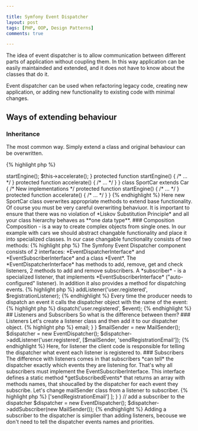 ```yaml
---

title: Symfony Event Dispatcher
layout: post
tags: [PHP, OOP, Design Patterns]
comments: true

---
```



The idea of event dispatcher is to allow communication between different parts of application 
without coupling them. In this way application can be easily maintainded and extended,
and it does not have to know about the classes that do it.

Event dispatcher can be used when refactoring legacy code, creating new application, or adding
new functionality to existing code with minimal changes.

## Ways of extending behaviour

### Inheritance
The most common way. Simply extend a class and original behaviour can be overwritten.

{% highlight php %}
<?php
class Car
{
    protected $modelName;

    public function drive() {
        $this->startEngine();
        $this->accelerate();
    }

    protected function startEngine() { /* ... */ }
    protected function accelerate() { /* ... */ }
}

class SportCar extends Car 
{
    /* New implementations */
    protected function startEngine() { /* ... */ }
    protected function accelerate() { /* ... */ }
}
{% endhighlight %}

Here new SportCar class overwrites appropriate methods to extend base functionality.

Of course you must be very careful overwriting behaviuor. It is important to ensure that
there was no violation of *Liskov Substitution Principle* and all your class hierarchy
behaves as **one data type**.

### Composition

Composition - is a way to create complex objects from single ones. In our example
with cars we should abstract changable functionality and place it into specialized 
classes.

In our case changable functionality consists of two methods:

{% highlight php %}
<?php
 protected function startEngine() { /* ... */ }
 protected function accelerate() { /* ... */ }
{% endhighlight %}

So we can extract an interface from them:

{% highlight php %}
<?php

interface CarDriveInterface 
{
    public function startEngine() { /* ... */ }
    public function accelerate() { /* ... */ }

}
{% endhighlight %}

Then we create a family of classes that implement this interface. Each class will be
specialized version of changable behaviour.

{% highlight php %}
<?php

class CarDriveControl implements CarDriveInterface {
    public function startEngine() { /* ... */ }
    public function accelerate() { /* ... */ }
}

class SportCarDriveControl implements CarDriveInterface {
    public function startEngine() { /* ... */ }
    public function accelerate() { /* ... */ }
}

{% endhighlight %}

Now we can inject these classes in our Car class through constructor. So we no longer need inheritance and 
SportCar class.

{% highlight php %}
<?php

$car = new Car(new CarDriveControl());
$sportCar = new Car(new SportCarDriveControl());

{% endhighlight %}

Here now we have polymorphism (one name - different logic). A single class Car can use different versions of
CarDriveInterface. By using different implementations our car can behave like a simple car, like a sport car or
any other implementation.

## Mediator design pattern

Interface limits us with its methods. But what if we want to extend behaviour beyound interface functionality? Here 
comes *Mediator Pattern*. The Mediator pattern is a behaviour pattern. It's main purpose is to allow classes to 
communicate without knowing anything about each other. To achieve this pattern defines an intermediary class as 
*dispatcher*. *Dispatcher* becomes a central hub for all communications between classes.

### Registration/Subscription

The *consumer* registeres with the dispatcher to *listen* to events. Then the dispatcher  *notifies* the consumer when event
raises. Both the consumer and the producer of events know about dispatcher, but don't know anything about each other.

### Event Dispatching
When the *producer* raises event he sends it to the *dispatcher*. Event can be sent with an *event object* associated with 
this event. This object may contain information about the event. The producer doesn't have to know anything about what
happens next. The dispatchers job is to notify then the *sonsumer* which is waiting for the event.

## The EventDispatcher Component

In Symfony the consumers are called *listeners*. Listeners are callable objects: class objects or functions. 
<a href="http://symfony.com/doc/current/components/event_dispatcher/introduction.html" target="_blank">
The Symfony Event Dispatcher component</a> consists of 2 interfaces: *EventDispatcherInterface* and *EventSubscriberInterface* and a class *Event*.

The *EventDispatcherInterface* has methods to add, remove, get and check listeners, 2 methods to add and remove
subscribers. A *subscriber* - is a specialized listener, that implements *EventSubscriberInterface* ("auto-configured" listener).
In addition it also provides a method for dispatching events.
{% highlight php %}
<?php

interface EventDispatcherInterface
{
    /**
     * Dispatches an event to all registered listeners.
     */
    public function dispatch($eventName, Event $event = null);

    /**
     * Adds an event listener that listens on the specified events.
     */
    public function addListener($eventName, $listener, $priority = 0);

    /**
     * Adds an event subscriber.
     */
    public function addSubscriber(EventSubscriberInterface $subscriber);

    /**
     * Removes an event listener from the specified events.
     */
    public function removeListener($eventName, $listener);

    /**
     * Removes an event subscriber.
     */
    public function removeSubscriber(EventSubscriberInterface $subscriber);

    /**
     * Gets the listeners of a specific event or all listeners sorted by descending priority.
     */
    public function getListeners($eventName = null);

    /**
     * Gets the listener priority for a specific event.
     */
    public function getListenerPriority($eventName, $listener);

    /**
     * Checks whether an event has any registered listeners.
     */
    public function hasListeners($eventName = null);
}

{% endhighlight %}

Let's create listener - a simple function that will send an email to a registered user.

{% highlight php %}
<?php

// Listener definition, these can be functions or classes.
// They represent the consumers.
$registrationListener = function(GenericEvent $event){
    $user = $event['user'];
    // send email
};
{%endhighlight %}

Then we need to add our listener to the event dispatcher object. It is done by 
*EventDispatcher::addListener()* method. It has 3 parameters: an event to listen for,
a callable listener and a priority value. Priority indicates in which order to 
call listeners, the higher the number, the higher the priority.

{% highlight php %}
<?php 

use Symfony\Component\EventDispatcher\EventDispatcher;

// Setup dispatcher, this code is setup by the client
$dispatcher = new EventDispatcher();
$dispatcher->addListener('user.registered', $registrationListener);
{% endhighlight %}

Every time the producer needs to dispatch an event it calls the dispatcher object with the 
name of the event:

{% highlight php %}
<?php

use Symfony\Component\EventDispatcher\GenericEvent;
use App\User;

// producer code
$user = User::create('John', 'john@mail.com');

$event = new GenericEvent();
$event['user'] = $user;
$dispatcher->dispatch('user.registered', $event);

{% endhighlight %}

## Listeners and Subscribers
So what is the difference between them? 

### Listeners
Let's create a listener class and then add it to our dispatcher object.

{% highlight php %}
<?php

use Symfony\Component\EventDispatcher\GenericEvent;

class MailSender {
    public function sendRegistrationEmail($user)
    {
        // ...
        echo 'Mail has been sent to ' . $user->email;
    }
}

$mailSender = new MailSender();
$dispatcher = new EventDispatcher();
$dispatcher->addListener('user.registered', [$mailSender, 'sendRegistrationEmail']);

{% endhighlight %}

Here, for listener the client code is responsible for telling the dispatcher what 
event each listener is registered to.

### Subscribers

The difference with listeners comes in that subscribers *can tell* the dispatcher 
exactly which events they are listening for. That's why all subscribers must
implement the EventSubscriberInterface. This interface defines a static method 
*getSubscribedEvents* that returns an array with methods names, that shoucalled by 
the dispatcher for each event they subscribe. Let's change mailSender class from a
listener to subscriber.

{% highlight php %}
<?php
use Symfony\Component\EventDispatcher\GenericEvent;
use Symfony\Component\EventDispatcher\EventSubscriberInterface;

class MailSender implements EventSubscriberInterface
{
    public static function getSubscribedEvents()
    {
        return [
            'user.registered' => ['sendRegistrationEmail']
        ];
    }
}

// add a subscriber to the dispatcher
$dispatcher = new EventDispatcher();
$dispatcher->addSubscriber(new MailSender());

{% endhighlight %}

Adding a subscriber to the dispatcher is simplier than adding listeners, becouse
we don't need to tell the dispatcher events names and priorities.
